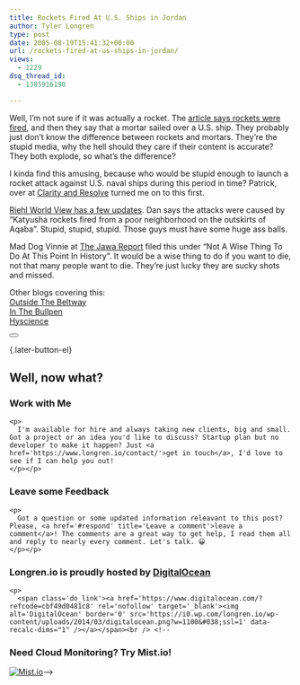 ```yaml
---
title: Rockets Fired At U.S. Ships in Jordan
author: Tyler Longren
type: post
date: 2005-08-19T15:41:32+00:00
url: /rockets-fired-at-us-ships-in-jordan/
views:
  - 1229
dsq_thread_id:
  - 1385916190

---
```

Well, I&#8217;m not sure if it was actually a rocket. The [article says rockets were fired][1], and then they say that a mortar sailed over a U.S. ship. They probably just don&#8217;t know the difference between rockets and mortars. They&#8217;re the stupid media, why the hell should they care if their content is accurate? They both explode, so what&#8217;s the difference?

I kinda find this amusing, because who would be stupid enough to launch a rocket attack against U.S. naval ships during this period in time? Patrick, over at [Clarity and Resolve][2] turned me on to this first.

[Riehl World View has a few updates][3]. Dan says the attacks were caused by &#8220;Katyusha rockets fired from a poor neighborhood on the outskirts of Aqaba&#8221;. Stupid, stupid, stupid. Those guys must have some huge ass balls.

Mad Dog Vinnie at [The Jawa Report][4] filed this under &#8220;Not A Wise Thing To Do At This Point In History&#8221;. It would be a wise thing to do if you want to die, not that many people want to die. They&#8217;re just lucky they are sucky shots and missed.

Other blogs covering this:  
[Outside The Beltway][5]  
[In The Bullpen][6]  
[Hyscience][7] 

<div class="wpulike wpulike-default " >
  <div class="wp_ulike_general_class wp_ulike_is_not_liked">
    <button type="button"
					aria-label="Like Button"
					data-ulike-id="1972"
					data-ulike-nonce="5b5ac5f3e0"
					data-ulike-type="likeThis"
					data-ulike-template="wpulike-default"
					data-ulike-display-likers="0"
					data-ulike-disable-pophover="0"
					class="wp_ulike_btn wp_ulike_put_image wp_likethis_1972"></button><span class="count-box"></span>
  </div>
</div>

[][8]{.later-button-el}

<div class='what-next'>
  <h2>
    Well, now what?
  </h2>
  
  <div class='hire'>
    <h3>
      Work with Me
    </h3>
    
    <p>
      I'm available for hire and always taking new clients, big and small. Got a project or an idea you'd like to discuss? Startup plan but no developer to make it happen? Just <a href='https://www.longren.io/contact/'>get in touch</a>, I'd love to see if I can help you out!
    </p></p>
  </div>
  
  <div class='hire'>
    <h3>
      Leave some Feedback
    </h3>
    
    <p>
      Got a question or some updated information releavant to this post? Please, <a href='#respond' title='Leave a comment'>leave a comment</a>! The comments are a great way to get help, I read them all and reply to nearly every comment. Let's talk. 😀
    </p></p>
  </div>
  
  <div class='now-what-bottom-ad'>
    <h3>
      Longren.io is proudly hosted by <a href='https://www.digitalocean.com/?refcode=cbf49d0481c8'>DigitalOcean</a>
    </h3>
    
    <p>
      <span class='do_link'><a href='https://www.digitalocean.com/?refcode=cbf49d0481c8' rel='nofollow' target='_blank'><img alt='DigitalOcean' border='0' src='https://i0.wp.com/longren.io/wp-content/uploads/2014/03/digitalocean.png?w=1100&#038;ssl=1' data-recalc-dims="1" /></a></span><br /> <!--

<h3>Need Cloud Monitoring? Try Mist.io!</h3>

<span class='do_link'><a href='http://mist.io/?ref=tyler' rel='nofollow' target='_blank'><img alt='Mist.io' border='0' src='https://i0.wp.com/longren.io/wp-content/uploads/2014/04/mistio.jpg?w=1100&#038;ssl=1' data-recalc-dims="1"></a></span>--></div> </div>

 [1]: http://apnews.myway.com/article/20050819/D8C2R75G0.html
 [2]: http://clarityandresolve.com/archives/2005/08/jordanian_mujah.php
 [3]: http://www.riehlworldview.com/carnivorous_conservative/2005/08/missile_fired_a.html
 [4]: http://mypetjawa.mu.nu/archives/112900.php
 [5]: http://www.outsidethebeltway.com/archives/11707
 [6]: http://www.inthebullpen.com/archives/2005/08/19/rockets-fired-at-us-navy-ships-in-jordan/
 [7]: http://www.hyscience.com/archives/2005/08/attackers_fire.php
 [8]: #